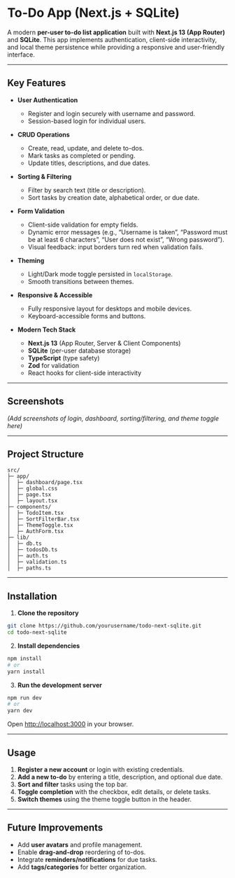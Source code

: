 # To-Do App (Next.js + SQLite)

A modern **per-user to-do list application** built with **Next.js 13 (App Router)** and **SQLite**. This app implements authentication, client-side interactivity, and local theme persistence while providing a responsive and user-friendly interface.

---

## Key Features

* **User Authentication**

  * Register and login securely with username and password.
  * Session-based login for individual users.

* **CRUD Operations**

  * Create, read, update, and delete to-dos.
  * Mark tasks as completed or pending.
  * Update titles, descriptions, and due dates.

* **Sorting & Filtering**

  * Filter by search text (title or description).
  * Sort tasks by creation date, alphabetical order, or due date.

* **Form Validation**

  * Client-side validation for empty fields.
  * Dynamic error messages (e.g., “Username is taken”, “Password must be at least 6 characters”, “User does not exist”, “Wrong password”).
  * Visual feedback: input borders turn red when validation fails.

* **Theming**

  * Light/Dark mode toggle persisted in `localStorage`.
  * Smooth transitions between themes.

* **Responsive & Accessible**

  * Fully responsive layout for desktops and mobile devices.
  * Keyboard-accessible forms and buttons.

* **Modern Tech Stack**

  * **Next.js 13** (App Router, Server & Client Components)
  * **SQLite** (per-user database storage)
  * **TypeScript** (type safety)
  * **Zod** for validation
  * React hooks for client-side interactivity

---

## Screenshots

*(Add screenshots of login, dashboard, sorting/filtering, and theme toggle here)*

---

## Project Structure

```
src/
├─ app/   
│  ├─ dashboard/page.tsx       
│  ├─ global.css                
│  ├─ page.tsx                  
│  ├─ layout.tsx               
├─ components/
│  ├─ TodoItem.tsx             
│  ├─ SortFilterBar.tsx         
│  ├─ ThemeToggle.tsx     
│  ├─ AuthForm.tsx             
├─ lib/
│  ├─ db.ts                    
│  ├─ todosDb.ts              
│  ├─ auth.ts                  
│  ├─ validation.ts           
│  ├─ paths.ts                  
```

---

## Installation

1. **Clone the repository**

```bash
git clone https://github.com/yourusername/todo-next-sqlite.git
cd todo-next-sqlite
```

2. **Install dependencies**

```bash
npm install
# or
yarn install
```

3. **Run the development server**

```bash
npm run dev
# or
yarn dev
```

Open [http://localhost:3000](http://localhost:3000) in your browser.

---

## Usage

1. **Register a new account** or login with existing credentials.
2. **Add a new to-do** by entering a title, description, and optional due date.
3. **Sort and filter** tasks using the top bar.
4. **Toggle completion** with the checkbox, edit details, or delete tasks.
5. **Switch themes** using the theme toggle button in the header.

---

## Future Improvements

* Add **user avatars** and profile management.
* Enable **drag-and-drop** reordering of to-dos.
* Integrate **reminders/notifications** for due tasks.
* Add **tags/categories** for better organization.
